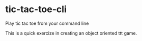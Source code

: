 # tic-tac-toe-cli
Play tic tac toe from your command line

This is a quick exercize in creating an object oriented ttt game. 